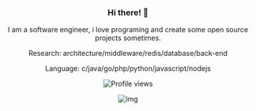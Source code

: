 <div align="center">
  
### Hi there! 👋

I am a software engineer, i love programing and create some open source projects sometimes.

Research: architecture/middleware/redis/database/back-end

Language: c/java/go/php/python/javascript/nodejs

![Profile views](https://komarev.com/ghpvc/?username=WGrape)

![img](https://github-readme-stats.vercel.app/api?username=Wgrape)

</div>
